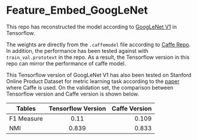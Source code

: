 # Feature_Embed_GoogLeNet
This repo has reconstructed the model according to [GoogLeNet V1](https://arxiv.org/abs/1409.4842) in Tensorflow. 

The weights are directly from the `.caffemodel` file according to [Caffe Repo](https://github.com/BVLC/caffe/tree/master/models/bvlc_googlenet). In addition, the performance has been tested against with `train_val.prototext` in the repo. As a result, the Tensorflow version in this repo can mirror the performance of caffe model. 

This Tensorflow version of GoogLeNet V1 has also been tested on Stanford Online Product Dataset for metric learning task according to the [paper](http://cvgl.stanford.edu/papers/song_cvpr16.pdf) where Caffe is used. On the validation set, the comparison between Tensorflow version and Caffe version is shown below. 

| Tables        | Tensorflow Version          | Caffe Version  |
| ------------- |:-------------:| -----:|
| F1 Measure      | 0.11 | 0.109 |
| NMI     | 0.839     |   0.833 |


